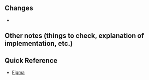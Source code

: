 ## Changes
* 


## Other notes (things to check, explanation of implementation, etc.)


## Quick Reference
- [Figma](https://www.figma.com/file/g9A3sfrw7mt1utK7RtqY1C/DSlov?type=design&node-id=60-5595&mode=design&t=2bPIOybsa8t1NzQg-0)
